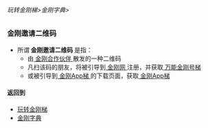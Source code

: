 ###### 玩转金刚梯>金刚字典>
### 金刚邀请二维码

- 所谓<Strong> 金刚邀请二维码 </Strong >是指：
  - 由[ 金刚合作伙伴 ]()散发的一种二维码
  - 凡扫该码的朋友，将被引导到[ 金刚网 ]()注册，并获取[ 万能金刚号梯 ]()
  - 或被引导到[ 金刚App梯 ]()的下载页面，获取[ 金刚App梯 ]()



#### 返回到
- [玩转金刚梯](https://github.com/a2zitpro/web/blob/master/LadderFree/A.md)
- [金刚字典](https://github.com/a2zitpro/web/blob/master/LadderFree/kkDictionary/KKDictionary.md)



